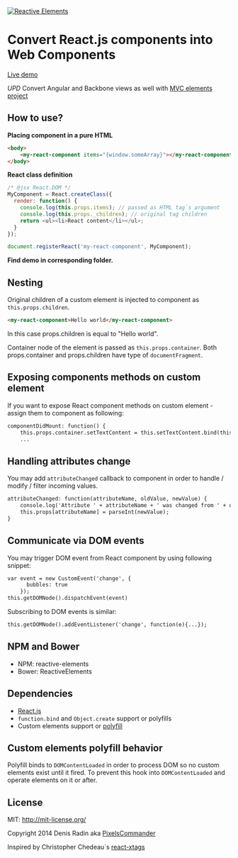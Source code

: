 <a href="http://pixelscommander.com/polygon/reactive-elements/example/#.U0LMA62Sy7o">
    <img alt="Reactive Elements" src="http://pixelscommander.com/polygon/reactive-elements/assets/logo-reactive-elements-small.png"/>
</a>

Convert React.js components into Web Components
===============================================

[Live demo](http://pixelscommander.com/polygon/reactive-elements/example/)

*UPD* Convert Angular and Backbone views as well with [MVC elements project](https://github.com/MVC-Elements)

How to use?
-------
**Placing component in a pure HTML**

```html
<body>
	<my-react-component items="{window.someArray}"></my-react-component>
</body>
```

**React class definition**
```js
/* @jsx React.DOM */
MyComponent = React.createClass({
  render: function() {
    console.log(this.props.items); // passed as HTML tag`s argument
    console.log(this.props._children); // original tag children
    return <ul><li>React content</li></ul>;
  }
});

document.registerReact('my-react-component', MyComponent);
```

**Find demo in corresponding folder.**

Nesting
-------
Original children of a custom element is injected to component as ```this.props.children```.

```html
<my-react-component>Hello world</my-react-component>
```

In this case props.children is equal to "Hello world".

Container node of the element is passed as ```this.props.container```. Both props.container and props.children have type of ```documentFragment```.

Exposing components methods on custom element
---------------------------------------------
If you want to expose React component methods on custom element - assign them to component as following:
```html
componentDidMount: function() {
    this.props.container.setTextContent = this.setTextContent.bind(this);
    ...
```

Handling attributes change
--------------------------
You may add ```attributeChanged``` callback to component in order to handle / modify / filter incoming values.

```html
attributeChanged: function(attributeName, oldValue, newValue) {
    console.log('Attribute ' + attributeName + ' was changed from ' + oldValue + ' to ' + newValue);
    this.props[attributeName] = parseInt(newValue);
}
```

Communicate via DOM events
---------------------------
You may trigger DOM event from React component by using following snippet:
```html
var event = new CustomEvent('change', {
      bubbles: true
    });
this.getDOMNode().dispatchEvent(event)
```
Subscribing to DOM events is similar:
```html
this.getDOMNode().addEventListener('change', function(e){...});
```

NPM and Bower
------------------------------------------
- NPM: reactive-elements
- Bower: ReactiveElements

Dependencies
------------
- [React.js](https://github.com/facebook/react)
- ```function.bind``` and ```Object.create``` support or polyfills
- Custom elements support or [polyfill](https://github.com/WebReflection/document-register-element)

Custom elements polyfill behavior
---------------------------------
Polyfill binds to ```DOMContentLoaded``` in order to process DOM so no custom elements exist until it fired. To prevent this hook into ```DOMContentLoaded``` and operate elements on it or after.

License
-------
MIT: http://mit-license.org/

Copyright 2014 Denis Radin aka [PixelsCommander](http://pixelscommander.com)

Inspired by Christopher Chedeau`s [react-xtags](http://github.com/vjeux/react-xtags/)
